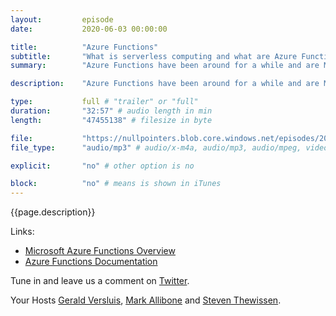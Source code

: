 ```yaml
---
layout:         episode
date: 			2020-06-03 00:00:00

title: 			"Azure Functions"
subtitle: 		"What is serverless computing and what are Azure Functions?"
summary: 		"Azure Functions have been around for a while and are Microsofts implementation of serverless computing. In this episode, we learn what Azure Functions are all about. Also, we will will share with you our warstories from our own experience."

description: 	"Azure Functions have been around for a while and are Microsofts implementation of serverless computing. In this episode, we learn what Azure Functions are all about. Also, we will will share with you our warstories from our own experience."

type:			full # "trailer" or "full"
duration: 		"32:57" # audio length in min
length: 		"47455138" # filesize in byte

file: 			"https://nullpointers.blob.core.windows.net/episodes/20200603_AzureFunctions.mp3"
file_type: 		"audio/mp3" # audio/x-m4a, audio/mp3, audio/mpeg, video/quicktime, video/mp4, video/x-m4v, application/pdf, and document/x-epub

explicit: 		"no" # other option is no

block: 			"no" # means is shown in iTunes
---
```


{{page.description}}

Links:
* [Microsoft Azure Functions Overview](https://azure.microsoft.com/services/functions/)
* [Azure Functions Documentation](https://docs.microsoft.com/azure/azure-functions/)

Tune in and leave us a comment on [Twitter](https://twitter.com/nullpointersio).

Your Hosts [Gerald Versluis](https://twitter.com/jfversluis), [Mark Allibone](https://twitter.com/mallibone) and [Steven Thewissen](https://twitter.com/devnl).
